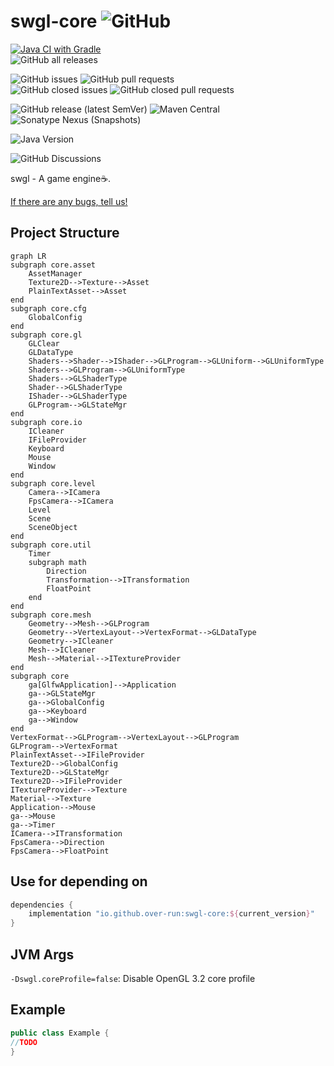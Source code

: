 # swgl-core ![GitHub](https://img.shields.io/github/license/Over-run/swgl-core)

[![Java CI with Gradle](https://github.com/Over-Run/swgl-core/actions/workflows/gradle.yml/badge.svg?branch=0.x&event=push)](https://github.com/Over-Run/swgl-core/actions/workflows/gradle.yml)  
![GitHub all releases](https://img.shields.io/github/downloads/Over-Run/swgl-core/total)

![GitHub issues](https://img.shields.io/github/issues/Over-Run/swgl-core)
![GitHub pull requests](https://img.shields.io/github/issues-pr/Over-Run/swgl-core)  
![GitHub closed issues](https://img.shields.io/github/issues-closed/Over-Run/swgl-core)
![GitHub closed pull requests](https://img.shields.io/github/issues-pr-closed/Over-Run/swgl-core)

![GitHub release (latest SemVer)](https://img.shields.io/github/v/release/Over-Run/swgl-core)
![Maven Central](https://img.shields.io/maven-central/v/io.github.over-run/swgl-core)
![Sonatype Nexus (Snapshots)](https://img.shields.io/nexus/s/io.github.over-run/swgl-core?server=https%3A%2F%2Fs01.oss.sonatype.org)

![Java Version](https://img.shields.io/badge/Java%20Version-17-red)

![GitHub Discussions](https://img.shields.io/github/discussions/Over-Run/swgl-core)

swgl - A game engine:coffee:.

[If there are any bugs, tell us!](https://github.com/Over-Run/swgl-core/issues/new)

## Project Structure

```mermaid
graph LR
subgraph core.asset
    AssetManager
    Texture2D-->Texture-->Asset
    PlainTextAsset-->Asset
end
subgraph core.cfg
    GlobalConfig
end
subgraph core.gl
    GLClear
    GLDataType
    Shaders-->Shader-->IShader-->GLProgram-->GLUniform-->GLUniformType
    Shaders-->GLProgram-->GLUniformType
    Shaders-->GLShaderType
    Shader-->GLShaderType
    IShader-->GLShaderType
    GLProgram-->GLStateMgr
end
subgraph core.io
    ICleaner
    IFileProvider
    Keyboard
    Mouse
    Window
end
subgraph core.level
    Camera-->ICamera
    FpsCamera-->ICamera
    Level
    Scene
    SceneObject
end
subgraph core.util
    Timer
    subgraph math
        Direction
        Transformation-->ITransformation
        FloatPoint
    end
end
subgraph core.mesh
    Geometry-->Mesh-->GLProgram
    Geometry-->VertexLayout-->VertexFormat-->GLDataType
    Geometry-->ICleaner
    Mesh-->ICleaner
    Mesh-->Material-->ITextureProvider
end
subgraph core
    ga[GlfwApplication]-->Application
    ga-->GLStateMgr
    ga-->GlobalConfig
    ga-->Keyboard
    ga-->Window
end
VertexFormat-->GLProgram-->VertexLayout-->GLProgram
GLProgram-->VertexFormat
PlainTextAsset-->IFileProvider
Texture2D-->GlobalConfig
Texture2D-->GLStateMgr
Texture2D-->IFileProvider
ITextureProvider-->Texture
Material-->Texture
Application-->Mouse
ga-->Mouse
ga-->Timer
ICamera-->ITransformation
FpsCamera-->Direction
FpsCamera-->FloatPoint
```

## Use for depending on

```groovy
dependencies {
    implementation "io.github.over-run:swgl-core:${current_version}"
}
```

## JVM Args

`-Dswgl.coreProfile=false`: Disable OpenGL 3.2 core profile

## Example

```java
public class Example {
//TODO
}
```
